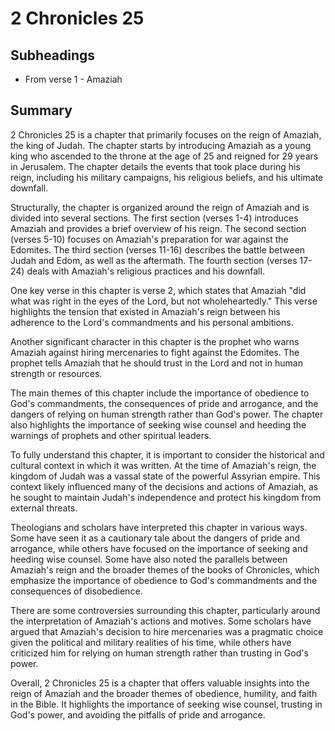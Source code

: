 # 2 Chronicles 25

## Subheadings

* From verse 1 - Amaziah

## Summary

2 Chronicles 25 is a chapter that primarily focuses on the reign of Amaziah, the king of Judah. The chapter starts by introducing Amaziah as a young king who ascended to the throne at the age of 25 and reigned for 29 years in Jerusalem. The chapter details the events that took place during his reign, including his military campaigns, his religious beliefs, and his ultimate downfall.

Structurally, the chapter is organized around the reign of Amaziah and is divided into several sections. The first section (verses 1-4) introduces Amaziah and provides a brief overview of his reign. The second section (verses 5-10) focuses on Amaziah's preparation for war against the Edomites. The third section (verses 11-16) describes the battle between Judah and Edom, as well as the aftermath. The fourth section (verses 17-24) deals with Amaziah's religious practices and his downfall.

One key verse in this chapter is verse 2, which states that Amaziah "did what was right in the eyes of the Lord, but not wholeheartedly." This verse highlights the tension that existed in Amaziah's reign between his adherence to the Lord's commandments and his personal ambitions.

Another significant character in this chapter is the prophet who warns Amaziah against hiring mercenaries to fight against the Edomites. The prophet tells Amaziah that he should trust in the Lord and not in human strength or resources.

The main themes of this chapter include the importance of obedience to God's commandments, the consequences of pride and arrogance, and the dangers of relying on human strength rather than God's power. The chapter also highlights the importance of seeking wise counsel and heeding the warnings of prophets and other spiritual leaders.

To fully understand this chapter, it is important to consider the historical and cultural context in which it was written. At the time of Amaziah's reign, the kingdom of Judah was a vassal state of the powerful Assyrian empire. This context likely influenced many of the decisions and actions of Amaziah, as he sought to maintain Judah's independence and protect his kingdom from external threats.

Theologians and scholars have interpreted this chapter in various ways. Some have seen it as a cautionary tale about the dangers of pride and arrogance, while others have focused on the importance of seeking and heeding wise counsel. Some have also noted the parallels between Amaziah's reign and the broader themes of the books of Chronicles, which emphasize the importance of obedience to God's commandments and the consequences of disobedience.

There are some controversies surrounding this chapter, particularly around the interpretation of Amaziah's actions and motives. Some scholars have argued that Amaziah's decision to hire mercenaries was a pragmatic choice given the political and military realities of his time, while others have criticized him for relying on human strength rather than trusting in God's power.

Overall, 2 Chronicles 25 is a chapter that offers valuable insights into the reign of Amaziah and the broader themes of obedience, humility, and faith in the Bible. It highlights the importance of seeking wise counsel, trusting in God's power, and avoiding the pitfalls of pride and arrogance.